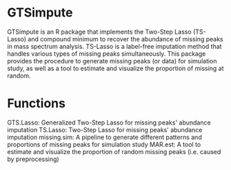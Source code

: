 # GTSimpute

GTSimpute is an R package that implements the Two-Step Lasso (TS-Lasso) and compound minimum to recover the abundance of missing peaks in mass spectrum analysis. TS-Lasso is a label-free imputation method that handles various types of missing peaks simultaneously. This package provides the procedure to generate missing peaks (or data)  for simulation study, as well as a tool to estimate and visualize the proportion of missing at random.

# Functions
GTS.Lasso: Generalized Two-Step Lasso for missing peaks' abundance imputation
TS.Lasso: Two-Step Lasso for missing peaks' abundance imputation
missing.sim: A pipeline to generate different patterns and proportions of missing peaks for simulation study
MAR.est: A tool to estimate and visualize the proportion of random missing peaks (i.e. caused by preprocessing) 
